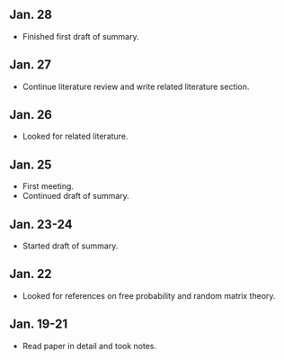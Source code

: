 ## Jan. 28

* Finished first draft of summary.

## Jan. 27

* Continue literature review and write related literature section.

## Jan. 26

* Looked for related literature.

## Jan. 25

* First meeting.
* Continued draft of summary.

## Jan. 23-24

* Started draft of summary.

## Jan. 22

* Looked for references on free probability and random matrix theory.

## Jan. 19-21

* Read paper in detail and took notes.